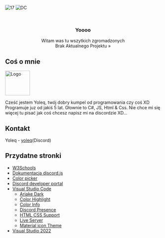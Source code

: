 ![17](https://img.shields.io/badge/17-Yo-orange) ![DC](https://img.shields.io/static/v1?label=Discord&message=Baby&color=ff69b4)

<br />
<p align="center">
  <h3 align="center">Yoooo</h3>
  <p align="center">
    Witam was tu wszytkich zgromadzonych
    <br>
    Brak Aktualnego Projektu »
</p>


## Coś o mnie

<img src="https://avatars.githubusercontent.com/u/62619197?v=4" alt="Logo" width="80" height="80">

Cześć jestem Yoleq, twój dobry kumpel od programowania czy coś XD
Programuje juz od jakiś 5 lat. Głownie to C#, JS, Html & Css.
Nie chce mi się więcej tu pisać jak coś chcesz napisz mi na discordzie XD...

## Kontakt

Yoleq - [yoleq](https://discordapp.com/users/401032377822085122)(Discord)


## Przydatne stronki
* [W3Schools](https://www.w3schools.com/)
* [Dokumentacja discord.js](https://discord.js.org/#/)
* [Color picker](https://htmlcolorcodes.com/color-picker/)
* [Discord developer portal](https://discord.com/developers/applications)
* [Visual Studio Code](https://code.visualstudio.com/)
  * [Ariake Dark](https://marketplace.visualstudio.com/items?itemName=wart.ariake-dark)
  * [Color Highlight](https://marketplace.visualstudio.com/items?itemName=naumovs.color-highlight)
  * [Color Info](https://marketplace.visualstudio.com/items?itemName=bierner.color-info)
  * [Discord Presence](https://marketplace.visualstudio.com/items?itemName=icrawl.discord-vscode)
  * [HTML CSS Support](https://marketplace.visualstudio.com/items?itemName=ecmel.vscode-html-css)
  * [Live Server](https://marketplace.visualstudio.com/items?itemName=ritwickdey.LiveServer)
  * [Material icon Theme](https://marketplace.visualstudio.com/items?itemName=PKief.material-icon-theme)
* [Visual Studio 2022](https://visualstudio.microsoft.com/pl/vs/)
